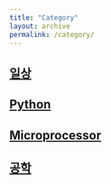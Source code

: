 ```yaml
---
title: "Category"
layout: archive
permalink: /category/
---
```

## [일상](/category_daywork/)  
## [Python](/category_python/)  
## [Microprocessor](/category_mcu/)  
## [공학](/category_eng/)

